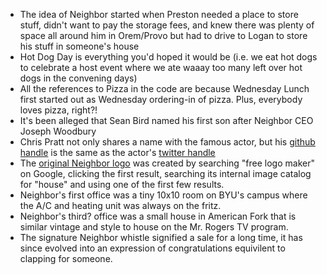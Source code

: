 <!-- TITLE: Neighbor Lore -->
<!-- SUBTITLE: bulleted backstory! -->

* The idea of Neighbor started when Preston needed a place to store stuff, didn't want to pay the storage fees, and knew there was plenty of space all around him in Orem/Provo but had to drive to Logan to store his stuff in someone's house
* Hot Dog Day is everything you'd hoped it would be (i.e. we eat hot dogs to celebrate a host event where we ate waaay too many left over hot dogs in the convening days)
* All the references to Pizza in the code are because Wednesday Lunch first started out as Wednesday ordering-in of pizza. Plus, everybody loves pizza, right?!
* It's been alleged that Sean Bird named his first son after Neighbor CEO Joseph Woodbury
* Chris Pratt not only shares a name with the famous actor, but his [github handle](https://github.com/prattprattpratt) is the same as the actor's [twitter handle](https://twitter.com/prattprattpratt)
* The [original Neighbor logo](https://drive.google.com/file/d/0Bx5DR2SdaEEwYWdUenNDN1dBRXM/view?usp=sharing) was created by searching "free logo maker" on Google, clicking the first result, searching its internal image catalog for "house" and using one of the first few results.
* Neighbor's first office was a tiny 10x10 room on  BYU's campus where the A/C and heating unit was always on the fritz.
* Neighbor's third? office was a small house in American Fork that is similar vintage and style to house on the Mr. Rogers TV program.
* The signature Neighbor whistle signified a sale for a long time, it has since evolved into an expression of congratulations equivilent to clapping for someone. 